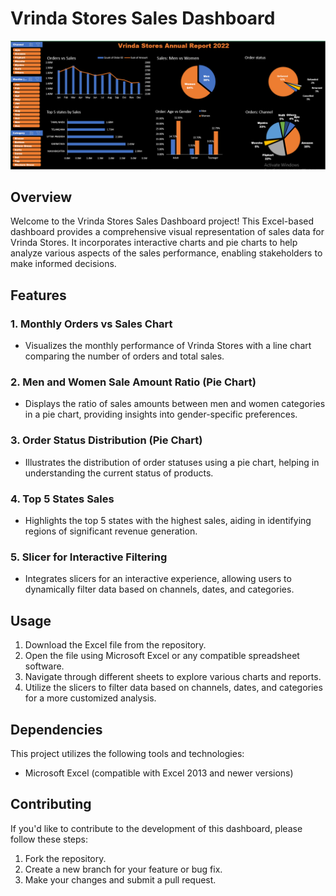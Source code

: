 # Vrinda Stores Sales Dashboard

![alt text](https://github.com/Ankurjainii924/Vrinda-Sales-Excel/blob/main/Vrinda%20Stores%20Sales%20Report.png)
## Overview

Welcome to the Vrinda Stores Sales Dashboard project! This Excel-based dashboard provides a comprehensive visual representation of sales data for Vrinda Stores. It incorporates interactive charts and pie charts to help analyze various aspects of the sales performance, enabling stakeholders to make informed decisions.

## Features

### 1. Monthly Orders vs Sales Chart
   - Visualizes the monthly performance of Vrinda Stores with a line chart comparing the number of orders and total sales.

### 2. Men and Women Sale Amount Ratio (Pie Chart)
   - Displays the ratio of sales amounts between men and women categories in a pie chart, providing insights into gender-specific preferences.

### 3. Order Status Distribution (Pie Chart)
   - Illustrates the distribution of order statuses using a pie chart, helping in understanding the current status of products.

### 4. Top 5 States Sales
   - Highlights the top 5 states with the highest sales, aiding in identifying regions of significant revenue generation.

### 5. Slicer for Interactive Filtering
   - Integrates slicers for an interactive experience, allowing users to dynamically filter data based on channels, dates, and categories.

## Usage

1. Download the Excel file from the repository.
2. Open the file using Microsoft Excel or any compatible spreadsheet software.
3. Navigate through different sheets to explore various charts and reports.
4. Utilize the slicers to filter data based on channels, dates, and categories for a more customized analysis.

## Dependencies

This project utilizes the following tools and technologies:

- Microsoft Excel (compatible with Excel 2013 and newer versions)

## Contributing

If you'd like to contribute to the development of this dashboard, please follow these steps:

1. Fork the repository.
2. Create a new branch for your feature or bug fix.
3. Make your changes and submit a pull request.

